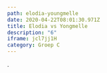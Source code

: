 ```yaml
---
path: elodia-youngmelle
date: 2020-04-22T08:01:30.971Z
title: Elodia vs Yongmelle
description: "6"
iframe: jcl7jj1H
category: Groep C
---
```

.